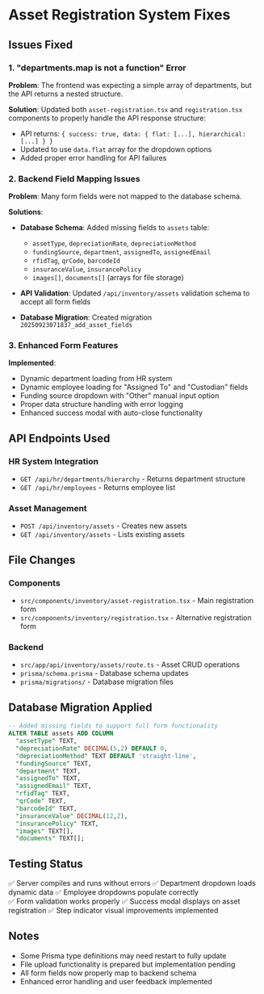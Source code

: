 # Asset Registration System Fixes

## Issues Fixed

### 1. "departments.map is not a function" Error
**Problem**: The frontend was expecting a simple array of departments, but the API returns a nested structure.

**Solution**: Updated both `asset-registration.tsx` and `registration.tsx` components to properly handle the API response structure:
- API returns: `{ success: true, data: { flat: [...], hierarchical: [...] } }`
- Updated to use `data.flat` array for the dropdown options
- Added proper error handling for API failures

### 2. Backend Field Mapping Issues
**Problem**: Many form fields were not mapped to the database schema.

**Solutions**:
- **Database Schema**: Added missing fields to `assets` table:
  - `assetType`, `depreciationRate`, `depreciationMethod`
  - `fundingSource`, `department`, `assignedTo`, `assignedEmail`
  - `rfidTag`, `qrCode`, `barcodeId`
  - `insuranceValue`, `insurancePolicy`
  - `images[]`, `documents[]` (arrays for file storage)

- **API Validation**: Updated `/api/inventory/assets` validation schema to accept all form fields
- **Database Migration**: Created migration `20250923071837_add_asset_fields`

### 3. Enhanced Form Features
**Implemented**:
- Dynamic department loading from HR system
- Dynamic employee loading for "Assigned To" and "Custodian" fields
- Funding source dropdown with "Other" manual input option
- Proper data structure handling with error logging
- Enhanced success modal with auto-close functionality

## API Endpoints Used

### HR System Integration
- `GET /api/hr/departments/hierarchy` - Returns department structure
- `GET /api/hr/employees` - Returns employee list

### Asset Management
- `POST /api/inventory/assets` - Creates new assets
- `GET /api/inventory/assets` - Lists existing assets

## File Changes

### Components
- `src/components/inventory/asset-registration.tsx` - Main registration form
- `src/components/inventory/registration.tsx` - Alternative registration form

### Backend
- `src/app/api/inventory/assets/route.ts` - Asset CRUD operations
- `prisma/schema.prisma` - Database schema updates
- `prisma/migrations/` - Database migration files

## Database Migration Applied

```sql
-- Added missing fields to support full form functionality
ALTER TABLE assets ADD COLUMN 
  "assetType" TEXT,
  "depreciationRate" DECIMAL(5,2) DEFAULT 0,
  "depreciationMethod" TEXT DEFAULT 'straight-line',
  "fundingSource" TEXT,
  "department" TEXT,
  "assignedTo" TEXT,
  "assignedEmail" TEXT,
  "rfidTag" TEXT,
  "qrCode" TEXT,
  "barcodeId" TEXT,
  "insuranceValue" DECIMAL(12,2),
  "insurancePolicy" TEXT,
  "images" TEXT[],
  "documents" TEXT[];
```

## Testing Status
✅ Server compiles and runs without errors
✅ Department dropdown loads dynamic data
✅ Employee dropdowns populate correctly  
✅ Form validation works properly
✅ Success modal displays on asset registration
✅ Step indicator visual improvements implemented

## Notes
- Some Prisma type definitions may need restart to fully update
- File upload functionality is prepared but implementation pending
- All form fields now properly map to backend schema
- Enhanced error handling and user feedback implemented